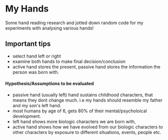 # My Hands
Some hand reading research and jotted down random code for my experiments with analysing various hands!


## Important tips

 - select hand left or right
 - examine both hands to make final decision/conclusion
 - active hand stores the present, passive hand stores the information the person was born with.


#### Hypothesis/Assumptions to be evaluated
 - passive hand (usually left) hand sustains childhood characters, that means they dont change much.
   i.e my hands should resemble my father and my son's left hand.
 - most humans by age of 6, gets 80% of their mental/psycholoical development.
 - left hand shows more biologic characters we are born with,
 - active hand shows how we have evolved from our biologic characters to other characters by exposure to different situations, events, people etc.
